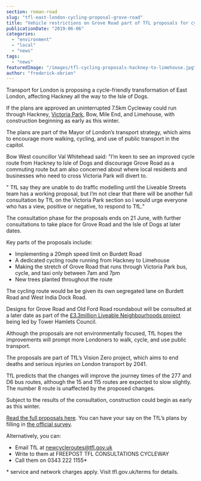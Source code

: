 ```yaml
---
section: roman-road
slug: "tfl-east-london-cycling-proposal-grove-road"
title: "Vehicle restrictions on Grove Road part of TfL proposals for cycle-friendly East London"
publicationDate: "2019-06-06"
categories: 
  - "environment"
  - "local"
  - "news"
tags: 
  - "news"
featuredImage: "/images/tfl-cycling-proposals-hackney-to-limehouse.jpg"
author: "frederick-obrien"
---
```


Transport for London is proposing a cycle-friendly transformation of East London, affecting Hackney all the way to the Isle of Dogs.

If the plans are approved an uninterrupted 7.5km Cycleway could run through Hackney, [Victoria Park](https://romanroadlondon.com/victoria-park-east-london-bow/), Bow, Mile End, and Limehouse, with construction beginning as early as this winter.

The plans are part of the Mayor of London’s transport strategy, which aims to encourage more walking, cycling, and use of public transport in the capitol.

Bow West councillor Val Whitehead said: "I’m keen to see an improved cycle route from Hackney to Isle of Dogs and discourage Grove Road as a commuting route but am also concerned about where local residents and businesses who need to cross Victoria Park will divert to. 

" TfL say they are unable to do traffic modelling until the Liveable Streets team has a working proposal, but I’m not clear that there will be another full consultation by TfL on the Victoria Park section so I would urge everyone who has a view, positive or negative, to respond to TfL."

The consultation phase for the proposals ends on 21 June, with further consultations to take place for Grove Road and the Isle of Dogs at later dates.

Key parts of the proposals include:

- Implementing a 20mph speed limit on Burdett Road
- A dedicated cycling route running from Hackney to Limehouse
- Making the stretch of Grove Road that runs through Victoria Park bus, cycle, and taxi only between 7am and 7pm
- New trees planted throughout the route

The cycling route would be be given its own segregated lane on Burdett Road and West India Dock Road.

Designs for Grove Road and Old Ford Road roundabout will be consulted at a later date as part of the [£3.3million Liveable Neighbourhoods project](https://romanroadlondon.com/tfl-plans-3-million-transformation-bow-roman-road/) being led by Tower Hamlets Council.

Although the proposals are not environmentally focused, TfL hopes the improvements will prompt more Londoners to walk, cycle, and use public transport.

The proposals are part of TfL’s Vision Zero project, which aims to end deaths and serious injuries on London transport by 2041.

TfL predicts that the changes will improve the journey times of the 277 and D6 bus routes, although the 15 and 115 routes are expected to slow slightly. The number 8 route is unaffected by the proposed changes.

Subject to the results of the consultation, construction could begin as early as this winter.

[Read the full proposals here](https://consultations.tfl.gov.uk/cycling/hackney-to-isle-of-dogs/). You can have your say on the TfL’s plans by filling in [the official survey](https://consultations.tfl.gov.uk/cycling/hackney-to-isle-of-dogs/consultation/subpage.2017-09-07.2118848556/).

Alternatively, you can:

- Email TfL at newcycleroutes@tfl.gov.uk
- Write to them at FREEPOST TFL CONSULTATIONS CYCLEWAY
- Call them on 0343 222 1155\*

\* service and network charges apply. Visit tfl.gov.uk/terms for details.

